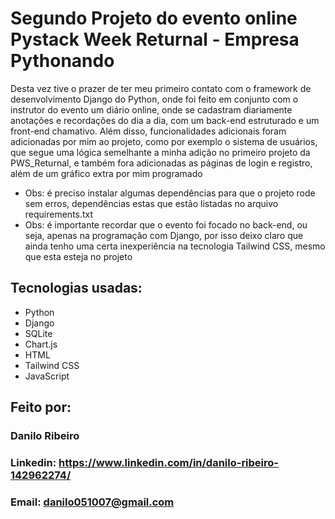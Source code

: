 # Segundo Projeto do evento online Pystack Week Returnal - Empresa Pythonando
Desta vez tive o prazer de ter meu primeiro contato com o framework de desenvolvimento Django do Python, onde foi feito em conjunto com o instrutor do evento um diário online, onde se cadastram diariamente anotações e recordações do dia a dia, com um back-end estruturado e um front-end chamativo. Além disso, funcionalidades adicionais foram adicionadas por mim ao projeto, como por exemplo o sistema de usuários, que segue uma lógica semelhante a minha adição no primeiro projeto da PWS_Returnal, e também fora adicionadas as páginas de login e registro, além de um gráfico extra por mim programado 
* Obs: é preciso instalar algumas dependências para que o projeto rode sem erros, dependências estas que estão listadas no arquivo requirements.txt
* Obs: é importante recordar que o evento foi focado no back-end, ou seja, apenas na programação com Django, por isso deixo claro que ainda tenho uma certa inexperiência na tecnologia Tailwind CSS, mesmo que esta esteja no projeto

## Tecnologias usadas:
* Python
* Django
* SQLite
* Chart.js
* HTML
* Tailwind CSS
* JavaScript

## Feito por:
### Danilo Ribeiro 
### Linkedin: https://www.linkedin.com/in/danilo-ribeiro-142962274/
### Email: danilo051007@gmail.com

